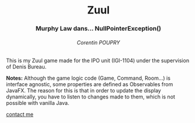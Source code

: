 <div align="center">
    <h1>Zuul</h1>
    <h3>Murphy Law dans... NullPointerException()</h3>
    <h6>Corentin POUPRY</h6>
</div>

This is my Zuul game made for the IPO unit (IGI-1104) under the supervision of Denis Bureau.

**Notes:** Although the game logic code (Game, Command, Room...) is interface agnostic, some properties are defined as
Observables from JavaFX. The reason for this is that in order to update the display dynamically, you have to listen to
changes made to them, which is not possible with vanilla Java.

[contact me](mailto:corentin.poupry@edu.esiee.fr)